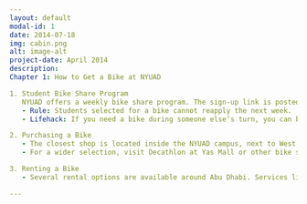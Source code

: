 ```yaml
---
layout: default
modal-id: 1
date: 2014-07-18
img: cabin.png
alt: image-alt
project-date: April 2014
description: 
Chapter 1: How to Get a Bike at NYUAD

1. Student Bike Share Program
   NYUAD offers a weekly bike share program. The sign-up link is posted every Tuesday on the Student Portal. Selection is random. If selected, you can pick up the bike from the **B2 parking bike storage room on Thursday and must return it the following Tuesday.  
   - Rule: Students selected for a bike cannot reapply the next week.  
   - Lifehack: If you need a bike during someone else’s turn, you can borrow a friend’s bike (with their consent) or apply on their behalf using their name.

2. Purchasing a Bike  
   - The closest shop is located inside the NYUAD campus, next to West Parking. Bikes are priced around AED 1,000 and can be purchased with Falcon Dirhams.  
   - For a wider selection, visit Decathlon at Yas Mall or other bike shops in Abu Dhabi malls.

3. Renting a Bike
   - Several rental options are available around Abu Dhabi. Services like bike-sharing stations or rental shops in tourist areas offer flexible plans for short-term use.  

---
```

